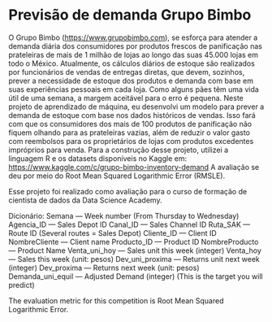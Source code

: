# Previsão de demanda Grupo Bimbo

O Grupo Bimbo (https://www.grupobimbo.com), se esforça para atender a demanda diária dos consumidores por produtos frescos de panificação nas prateleiras de mais de 1 milhão de lojas ao longo das suas 45.000 lojas em todo o México.
Atualmente, os cálculos diários de estoque são realizados por funcionários de vendas de entregas diretas, que devem, sozinhos, prever a necessidade de estoque dos produtos e demanda com base em suas experiências pessoais em cada loja. Como alguns pães têm uma vida útil de uma semana, a margem aceitável para o erro é pequena.
Neste projeto de aprendizado de máquina, eu desenvolvi um modelo para prever a demanda de estoque com base nos dados
históricos de vendas. Isso fará com que os consumidores dos mais de 100 produtos de panificação não fiquem olhando para as prateleiras vazias, além de reduzir o valor gasto com reembolsos para os proprietários de lojas com produtos
excedentes impróprios para venda. Para a construção desse projeto, utilizei a linguagem
R e os datasets disponíveis no Kaggle em: https://www.kaggle.com/c/grupo-bimbo-inventory-demand
A avaliação se deu por meio do Root Mean Squared Logarithmic Error (RMSLE).

Esse projeto foi realizado como avaliação para o curso de formação de cientista de dados da Data Science Academy.

Dicionário:
Semana — Week number (From Thursday to Wednesday)
Agencia_ID — Sales Depot ID
Canal_ID — Sales Channel ID
Ruta_SAK — Route ID (Several routes = Sales Depot)
Cliente_ID — Client ID
NombreCliente — Client name
Producto_ID — Product ID
NombreProducto — Product Name
Venta_uni_hoy — Sales unit this week (integer)
Venta_hoy — Sales this week (unit: pesos)
Dev_uni_proxima — Returns unit next week (integer)
Dev_proxima — Returns next week (unit: pesos)
Demanda_uni_equil — Adjusted Demand (integer) (This is the target you will predict)

The evaluation metric for this competition is Root Mean Squared Logarithmic Error.
